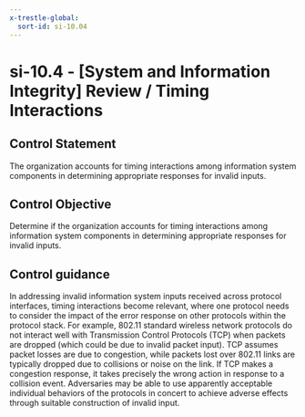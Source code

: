 ```yaml
---
x-trestle-global:
  sort-id: si-10.04
---
```


# si-10.4 - \[System and Information Integrity\] Review / Timing Interactions

## Control Statement

The organization accounts for timing interactions among information system components in determining appropriate responses for invalid inputs.

## Control Objective

Determine if the organization accounts for timing interactions among information system components in determining appropriate responses for invalid inputs.

## Control guidance

In addressing invalid information system inputs received across protocol interfaces, timing interactions become relevant, where one protocol needs to consider the impact of the error response on other protocols within the protocol stack. For example, 802.11 standard wireless network protocols do not interact well with Transmission Control Protocols (TCP) when packets are dropped (which could be due to invalid packet input). TCP assumes packet losses are due to congestion, while packets lost over 802.11 links are typically dropped due to collisions or noise on the link. If TCP makes a congestion response, it takes precisely the wrong action in response to a collision event. Adversaries may be able to use apparently acceptable individual behaviors of the protocols in concert to achieve adverse effects through suitable construction of invalid input.
